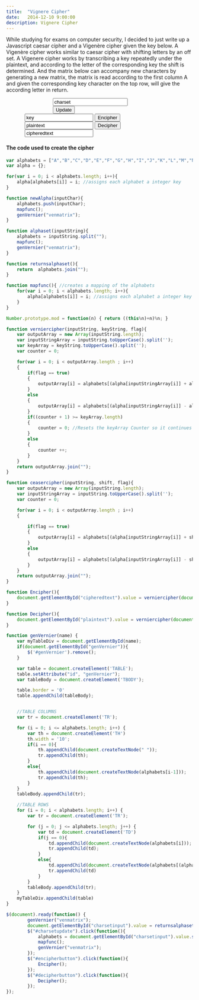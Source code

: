 ```yaml
---
title:  "Vignere Cipher"
date:   2014-12-10 9:00:00
description: Vignere Cipher
---
```

While studying for exams on computer security, I decided to just write up a Javascript caesar cipher and a Vigenère cipher given the key below. A Vigenère cipher works similar to caesar cipher with shifting letters by an off set. A Vigenere cipher works by transcribing a key repeatedly under the plaintext, and according to the letter of the corresponding key the shift is determined. And the matrix below can accompany new characters by generating a new matrix, the matrix is read according to the first column A and given the corresponding key character on the top row, will give the according letter in return.

<div id="charset" style="width: 50%; margin: 0 auto;"><input id="charsetinput" style="width: 80%;" type="text" value="charset"> <button id="charsetupdate">Update</button></div>
<div id="venmatrix"></div>
<div id="textencipher" style="width: 80%; margin: 0 auto;"><input id="key" type="text" value="key"> <button id="encipherbutton">Encipher</button> <input id="plaintext" type="text" value="plaintext"> <button id="decipherbutton">Decipher</button> <input id="cipheredtext" type="text" value="cipheredtext"></div>

#### The code used to create the cipher
```javascript
var alphabets = ["A","B","C","D","E","F","G","H","I","J","K","L","M","N","O","P","Q","R","S","T","U","V","W","X","Y","Z"];
var alpha = {};

for(var i = 0; i < alphabets.length; i++){
	alpha[alphabets[i]] = i; //assigns each alphabet a integer key
}

function newAlpha(inputChar){
	alphabets.push(inputChar);
	mapfunc();
	genVernier("venmatrix");
}

function alphaset(inputString){
	alphabets = inputString.split("");
	mapfunc();
	genVernier("venmatrix");
}

function returnsalphaset(){
	return 	alphabets.join("");
}

function mapfunc(){ //creates a mapping of the alphabets
	for(var i = 0; i < alphabets.length; i++){
		alpha[alphabets[i]] = i; //assigns each alphabet a integer key
	}
}

Number.prototype.mod = function(n) { return ((this%n)+n)%n; }

function verniercipher(inputString, keyString, flag){
	var outputArray = new Array(inputString.length);
	var inputStringArray = inputString.toUpperCase().split('');
	var keyArray = keyString.toUpperCase().split('');
	var counter = 0;

	for(var i = 0; i < outputArray.length ; i++)
	{
		if(flag == true)
		{
			outputArray[i] = alphabets[(alpha[inputStringArray[i]] + alpha[keyArray[counter]]).mod(alphabets.length-1)];		
		}
		else
		{
			outputArray[i] = alphabets[(alpha[inputStringArray[i]] - alpha[keyArray[counter]]).mod(alphabets.length-1)];		
		}
		if((counter + 1) >= keyArray.length)
		{
			counter = 0; //Resets the keyArray Counter so it continues from zero again
		}
		else
		{
			counter ++;
		}
	}
	return outputArray.join("");
}

function ceasercipher(inputString, shift, flag){
	var outputArray = new Array(inputString.length);
	var inputStringArray = inputString.toUpperCase().split('');
	var counter = 0;

	for(var i = 0; i < outputArray.length ; i++)
	{

		if(flag == true)
		{
			outputArray[i] = alphabets[(alpha[inputStringArray[i]] + shift).mod(alphabets.length-1)];		
		}
		else
		{
			outputArray[i] = alphabets[(alpha[inputStringArray[i]] - shift).mod(alphabets.length-1)];		
		}
	}
	return outputArray.join("");
}

function Encipher(){
	document.getElementById("cipheredtext").value = verniercipher(document.getElementById("plaintext").value , document.getElementById("key").value, true);
}

function Decipher(){
	document.getElementById("plaintext").value = verniercipher(document.getElementById("cipheredtext").value , document.getElementById("key").value, false);
}

function genVernier(name) {
    var myTableDiv = document.getElementById(name);
    if(document.getElementById("genVernier")){
    	$('#genVernier').remove();
    }

    var table = document.createElement('TABLE');
    table.setAttribute("id", "genVernier");
    var tableBody = document.createElement('TBODY');

    table.border = '0'
    table.appendChild(tableBody);


    //TABLE COLUMNS
    var tr = document.createElement('TR');

    for (i = 0; i <= alphabets.length; i++) {
        var th = document.createElement('TH')
        th.width = '10';
        if(i == 0){
        	th.appendChild(document.createTextNode(" "));
        	tr.appendChild(th);
        }
        else{
	        th.appendChild(document.createTextNode(alphabets[i-1]));
	        tr.appendChild(th);
        }
    }
    tableBody.appendChild(tr);

    //TABLE ROWS
    for (i = 0; i < alphabets.length; i++) {
        var tr = document.createElement('TR');

        for (j = 0; j <= alphabets.length; j++) {
            var td = document.createElement('TD')
            if(j == 0){
        		td.appendChild(document.createTextNode(alphabets[i]));
        		tr.appendChild(td);
	        }
	        else{
            	td.appendChild(document.createTextNode(alphabets[(alpha[alphabets[i]] + alpha[alphabets[j-1]]).mod(alphabets.length)]));
            	tr.appendChild(td)
            }
        }
        tableBody.appendChild(tr);
    }  
    myTableDiv.appendChild(table)
}

$(document).ready(function() {
    	genVernier("venmatrix");
    	document.getElementById("charsetinput").value = returnsalphaset();
    	$("#charsetupdate").click(function(){
			alphabets = document.getElementById("charsetinput").value.split("");
			mapfunc();
			genVernier("venmatrix");
		});
		$("#encipherbutton").click(function(){
			Encipher();
		});
		$("#decipherbutton").click(function(){
			Decipher();
		});
});
```

<script type="text/javascript">
var alphabets = ["A","B","C","D","E","F","G","H","I","J","K","L","M","N","O","P","Q","R","S","T","U","V","W","X","Y","Z"];
var alpha = {};

for(var i = 0; i < alphabets.length; i++){
	alpha[alphabets[i]] = i; //assigns each alphabet a integer key
}

function newAlpha(inputChar){
	alphabets.push(inputChar);
	mapfunc();
	genVernier("venmatrix");
}

function alphaset(inputString){
	alphabets = inputString.split("");
	mapfunc();
	genVernier("venmatrix");
}

function returnsalphaset(){
	return 	alphabets.join("");
}

function mapfunc(){ //creates a mapping of the alphabets
	for(var i = 0; i < alphabets.length; i++){
		alpha[alphabets[i]] = i; //assigns each alphabet a integer key
	}
}

Number.prototype.mod = function(n) { return ((this%n)+n)%n; }

function verniercipher(inputString, keyString, flag){
	var outputArray = new Array(inputString.length);
	var inputStringArray = inputString.toUpperCase().split('');
	var keyArray = keyString.toUpperCase().split('');
	var counter = 0;

	for(var i = 0; i < outputArray.length ; i++)
	{
		if(flag == true)
		{
			outputArray[i] = alphabets[(alpha[inputStringArray[i]] + alpha[keyArray[counter]]).mod(alphabets.length-1)];		
		}
		else
		{
			outputArray[i] = alphabets[(alpha[inputStringArray[i]] - alpha[keyArray[counter]]).mod(alphabets.length-1)];		
		}
		if((counter + 1) >= keyArray.length)
		{
			counter = 0; //Resets the keyArray Counter so it continues from zero again
		}
		else
		{
			counter ++;
		}
	}
	return outputArray.join("");
}

function ceasercipher(inputString, shift, flag){
	var outputArray = new Array(inputString.length);
	var inputStringArray = inputString.toUpperCase().split('');
	var counter = 0;

	for(var i = 0; i < outputArray.length ; i++)
	{

		if(flag == true)
		{
			outputArray[i] = alphabets[(alpha[inputStringArray[i]] + shift).mod(alphabets.length-1)];		
		}
		else
		{
			outputArray[i] = alphabets[(alpha[inputStringArray[i]] - shift).mod(alphabets.length-1)];		
		}
	}
	return outputArray.join("");
}

function Encipher(){
	document.getElementById("cipheredtext").value = verniercipher(document.getElementById("plaintext").value , document.getElementById("key").value, true);
}

function Decipher(){
	document.getElementById("plaintext").value = verniercipher(document.getElementById("cipheredtext").value , document.getElementById("key").value, false);
}

function genVernier(name) {
    var myTableDiv = document.getElementById(name);
    if(document.getElementById("genVernier")){
    	$('#genVernier').remove();
    }

    var table = document.createElement('TABLE');
    table.setAttribute("id", "genVernier");
    var tableBody = document.createElement('TBODY');

    table.border = '0'
    table.appendChild(tableBody);


    //TABLE COLUMNS
    var tr = document.createElement('TR');

    for (i = 0; i <= alphabets.length; i++) {
        var th = document.createElement('TH')
        th.width = '10';
        if(i == 0){
        	th.appendChild(document.createTextNode(" "));
        	tr.appendChild(th);
        }
        else{
	        th.appendChild(document.createTextNode(alphabets[i-1]));
	        tr.appendChild(th);
        }
    }
    tableBody.appendChild(tr);

    //TABLE ROWS
    for (i = 0; i < alphabets.length; i++) {
        var tr = document.createElement('TR');

        for (j = 0; j <= alphabets.length; j++) {
            var td = document.createElement('TD')
            if(j == 0){
        		td.appendChild(document.createTextNode(alphabets[i]));
        		tr.appendChild(td);
	        }
	        else{
            	td.appendChild(document.createTextNode(alphabets[(alpha[alphabets[i]] + alpha[alphabets[j-1]]).mod(alphabets.length)]));
            	tr.appendChild(td)
            }
        }
        tableBody.appendChild(tr);
    }  
    myTableDiv.appendChild(table)
}

$(document).ready(function() {
    	genVernier("venmatrix");
    	document.getElementById("charsetinput").value = returnsalphaset();
    	$("#charsetupdate").click(function(){
			alphabets = document.getElementById("charsetinput").value.split("");
			mapfunc();
			genVernier("venmatrix");
		});
		$("#encipherbutton").click(function(){
			Encipher();
		});
		$("#decipherbutton").click(function(){
			Decipher();
		});
});
</script>
